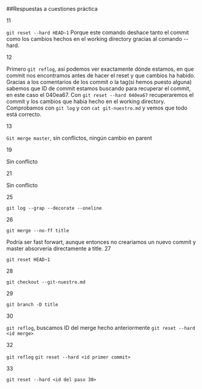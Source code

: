 ##Respuestas a cuestiones práctica 

11

`git reset --hard HEAD~1`
Porque este comando deshace tanto el commit como los cambios hechos en el working directory gracias al comando --hard.

12

Primero `git reflog`, así podemos ver exactamente dónde estamos, en que commit nos encontramos antes de hacer el reset y que 
cambios ha habido.
Gracias a los comentarios de los commit o la tag(si hemos puesto alguna)
sabemos que ID de commit estamos buscando para recuperar el commit, en este caso el 040ea67.
Con `git reset --hard 040ea67`  recuperaremos el commit y los cambios que habia hecho en el working directory. Comprobamos con 
`git log` y con `cat git-nuestro.md` y vemos que todo está correcto.

13

`Git merge master`, sin conflictos, ningún cambio en parent

19

Sin conflicto

21

Sin conflicto

25

`git log --grap --decorate --oneline`

26

`git merge --no-ff title`

Podría ser fast forwart, aunque entonces no creariamos un nuevo commit y master absorveria directamente a title.
27

`git reset HEAD~1`

28

`git checkout --git-nuestro.md`

29

`git branch -D title`

30

`git reflog`, buscamos ID del merge hecho anteriormente
`git reset --hard <id merge>`

32

`git reflog`
`git reset --hard <id primer commit>`

33

`git reset --hard <id del paso 30>`



